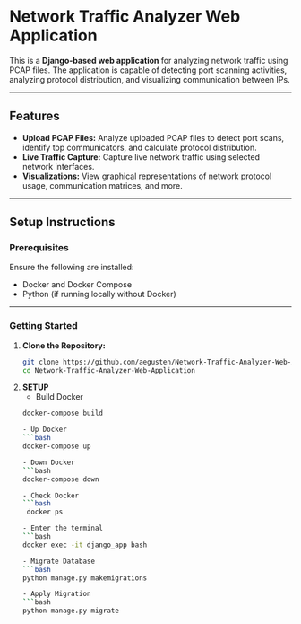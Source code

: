 # Network Traffic Analyzer Web Application

This is a **Django-based web application** for analyzing network traffic using PCAP files. The application is capable of detecting port scanning activities, analyzing protocol distribution, and visualizing communication between IPs.

---

## Features

- **Upload PCAP Files:** Analyze uploaded PCAP files to detect port scans, identify top communicators, and calculate protocol distribution.
- **Live Traffic Capture:** Capture live network traffic using selected network interfaces.
- **Visualizations:** View graphical representations of network protocol usage, communication matrices, and more.

---

## Setup Instructions

### Prerequisites

Ensure the following are installed:
- Docker and Docker Compose
- Python (if running locally without Docker)

---

### Getting Started

1. **Clone the Repository:**
   ```bash
   git clone https://github.com/aegusten/Network-Traffic-Analyzer-Web-Application.git
   cd Network-Traffic-Analyzer-Web-Application

2. **SETUP**
    - Build Docker 
    ```bash
    docker-compose build

    - Up Docker
    ```bash
    docker-compose up 

    - Down Docker
    ```bash
    docker-compose down

    - Check Docker
   ```bash
     docker ps

    - Enter the terminal
    ```bash
    docker exec -it django_app bash

    - Migrate Database
    ```bash
    python manage.py makemigrations

    - Apply Migration
    ```bash
    python manage.py migrate
